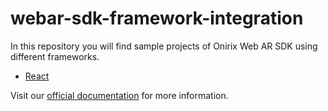# webar-sdk-framework-integration
In this repository you will find sample projects of Onirix Web AR SDK using
different frameworks.

* [React](./react)

Visit our [official documentation](https://docs.onirix.com/onirix-sdk/web-ar) for more information.
